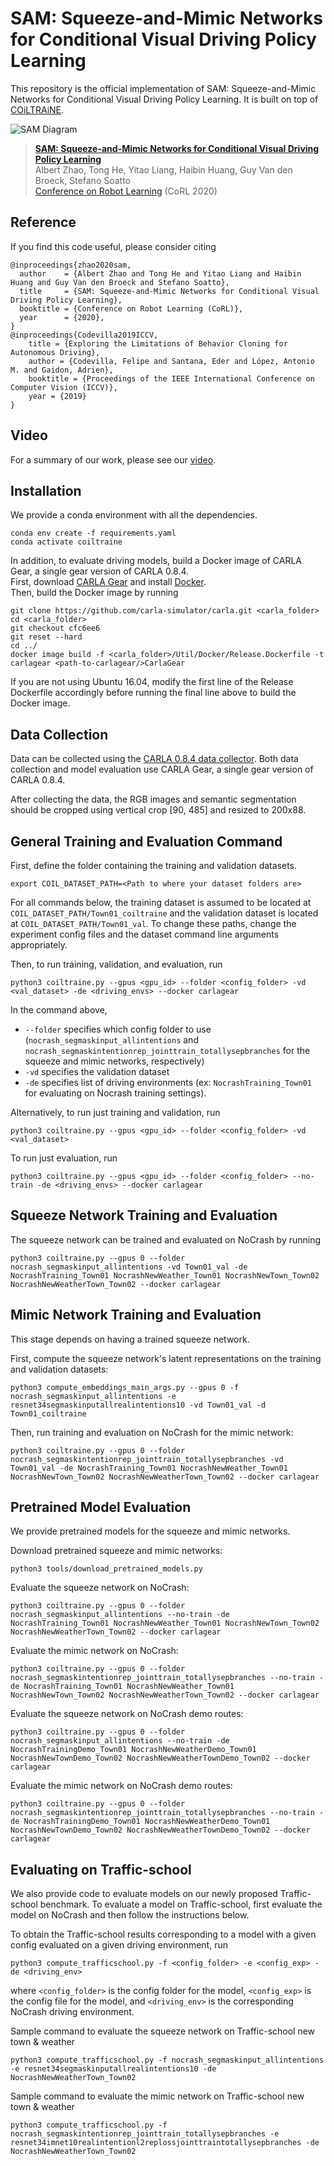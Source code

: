 # SAM: Squeeze-and-Mimic Networks for Conditional Visual Driving Policy Learning

This repository is the official implementation of SAM: Squeeze-and-Mimic Networks for Conditional Visual Driving Policy Learning. It is built on top of [COiLTRAiNE](https://github.com/felipecode/coiltraine).

![SAM Diagram](figs/corl_networks_cameraready.png)
> [**SAM: Squeeze-and-Mimic Networks for Conditional Visual Driving Policy Learning**](https://arxiv.org/abs/1912.02973)  
> Albert Zhao, Tong He, Yitao Liang, Haibin Huang, Guy Van den Broeck, Stefano Soatto  
> [Conference on Robot Learning](https://www.robot-learning.org) (CoRL 2020)

## Reference
If you find this code useful, please consider citing
```
@inproceedings{zhao2020sam,
  author    = {Albert Zhao and Tong He and Yitao Liang and Haibin Huang and Guy Van den Broeck and Stefano Soatto},
  title     = {SAM: Squeeze-and-Mimic Networks for Conditional Visual Driving Policy Learning},
  booktitle = {Conference on Robot Learning (CoRL)},
  year      = {2020},
}
@inproceedings{Codevilla2019ICCV,
    title = {Exploring the Limitations of Behavior Cloning for Autonomous Driving},
    author = {Codevilla, Felipe and Santana, Eder and López, Antonio M. and Gaidon, Adrien},
    booktitle = {Proceedings of the IEEE International Conference on Computer Vision (ICCV)},
    year = {2019}
}
```

## Video
For a summary of our work, please see our [video](https://youtu.be/ipKAMzmJpMs).

## Installation
We provide a conda environment with all the dependencies.
```
conda env create -f requirements.yaml
conda activate coiltraine
```
In addition, to evaluate driving models, build a Docker image of CARLA Gear, a single gear version of CARLA 0.8.4.  
First, download [CARLA Gear](https://drive.google.com/open?id=1X52PXqT0phEi5WEWAISAQYZs-Ivx4VoE) and install [Docker](https://carla.readthedocs.io/en/latest/build_docker/).  
Then, build the Docker image by running
```
git clone https://github.com/carla-simulator/carla.git <carla_folder>
cd <carla_folder>
git checkout cfc6ee6
git reset --hard
cd ../
docker image build -f <carla_folder>/Util/Docker/Release.Dockerfile -t carlagear <path-to-carlagear/>CarlaGear
```
If you are not using Ubuntu 16.04, modify the first line of the Release Dockerfile accordingly before running the final line above to build the Docker image.

## Data Collection
Data can be collected using the [CARLA 0.8.4 data collector](https://github.com/carla-simulator/data-collector). Both data collection and model evaluation use CARLA Gear, a single gear version of CARLA 0.8.4. 

After collecting the data, the RGB images and semantic segmentation should be cropped using vertical crop [90, 485] and resized to 200x88.

## General Training and Evaluation Command
First, define the folder containing the training and validation datasets.
```
export COIL_DATASET_PATH=<Path to where your dataset folders are>
```
For all commands below, the training dataset is assumed to be located at `COIL_DATASET_PATH/Town01_coiltraine` and the validation dataset is located at `COIL_DATASET_PATH/Town01_val`. To change these paths, change the experiment config files and the dataset command line arguments appropriately.

Then, to run training, validation, and evaluation, run
```
python3 coiltraine.py --gpus <gpu_id> --folder <config_folder> -vd <val_dataset> -de <driving_envs> --docker carlagear
```
In the command above,  
  * `--folder` specifies which config folder to use (`nocrash_segmaskinput_allintentions` and `nocrash_segmaskintentionrep_jointtrain_totallysepbranches` for the squeeze and mimic networks, respectively)
  * `-vd` specifies the validation dataset
  * `-de` specifies list of driving environments (ex: `NocrashTraining_Town01` for evaluating on Nocrash training settings).

Alternatively, to run just training and validation, run
```
python3 coiltraine.py --gpus <gpu_id> --folder <config_folder> -vd <val_dataset>
```
To run just evaluation, run
```
python3 coiltraine.py --gpus <gpu_id> --folder <config_folder> --no-train -de <driving_envs> --docker carlagear
```

## Squeeze Network Training and Evaluation
The squeeze network can be trained and evaluated on NoCrash by running
```
python3 coiltraine.py --gpus 0 --folder nocrash_segmaskinput_allintentions -vd Town01_val -de NocrashTraining_Town01 NocrashNewWeather_Town01 NocrashNewTown_Town02 NocrashNewWeatherTown_Town02 --docker carlagear
```

## Mimic Network Training and Evaluation
This stage depends on having a trained squeeze network. 

First, compute the squeeze network's latent representations on the training and validation datasets:
```
python3 compute_embeddings_main_args.py --gpus 0 -f nocrash_segmaskinput_allintentions -e resnet34segmaskinputallrealintentions10 -vd Town01_val -d Town01_coiltraine
```
Then, run training and evaluation on NoCrash for the mimic network:
```
python3 coiltraine.py --gpus 0 --folder nocrash_segmaskintentionrep_jointtrain_totallysepbranches -vd Town01_val -de NocrashTraining_Town01 NocrashNewWeather_Town01 NocrashNewTown_Town02 NocrashNewWeatherTown_Town02 --docker carlagear
```

## Pretrained Model Evaluation
We provide pretrained models for the squeeze and mimic networks. 

Download pretrained squeeze and mimic networks:
```
python3 tools/download_pretrained_models.py
```

Evaluate the squeeze network on NoCrash:
```
python3 coiltraine.py --gpus 0 --folder nocrash_segmaskinput_allintentions --no-train -de NocrashTraining_Town01 NocrashNewWeather_Town01 NocrashNewTown_Town02 NocrashNewWeatherTown_Town02 --docker carlagear
```

Evaluate the mimic network on NoCrash:
```
python3 coiltraine.py --gpus 0 --folder nocrash_segmaskintentionrep_jointtrain_totallysepbranches --no-train -de NocrashTraining_Town01 NocrashNewWeather_Town01 NocrashNewTown_Town02 NocrashNewWeatherTown_Town02 --docker carlagear
```

Evaluate the squeeze network on NoCrash demo routes:
```
python3 coiltraine.py --gpus 0 --folder nocrash_segmaskinput_allintentions --no-train -de NocrashTrainingDemo_Town01 NocrashNewWeatherDemo_Town01 NocrashNewTownDemo_Town02 NocrashNewWeatherTownDemo_Town02 --docker carlagear
```

Evaluate the mimic network on NoCrash demo routes:
```
python3 coiltraine.py --gpus 0 --folder nocrash_segmaskintentionrep_jointtrain_totallysepbranches --no-train -de NocrashTrainingDemo_Town01 NocrashNewWeatherDemo_Town01 NocrashNewTownDemo_Town02 NocrashNewWeatherTownDemo_Town02 --docker carlagear
```

## Evaluating on Traffic-school
We also provide code to evaluate models on our newly proposed Traffic-school benchmark. To evaluate a model on Traffic-school, first evaluate the model on NoCrash and then follow the instructions below.

To obtain the Traffic-school results corresponding to a model with a given config evaluated on a given driving environment, run
```
python3 compute_trafficschool.py -f <config_folder> -e <config_exp> -de <driving_env>
```
where `<config_folder>` is the config folder for the model, `<config_exp>` is the config file for the model, and `<driving_env>` is the corresponding NoCrash driving environment.

Sample command to evaluate the squeeze network on Traffic-school new town & weather
```
python3 compute_trafficschool.py -f nocrash_segmaskinput_allintentions -e resnet34segmaskinputallrealintentions10 -de NocrashNewWeatherTown_Town02
```

Sample command to evaluate the mimic network on Traffic-school new town & weather
```
python3 compute_trafficschool.py -f nocrash_segmaskintentionrep_jointtrain_totallysepbranches -e resnet34imnet10realintentionl2replossjointtraintotallysepbranches -de NocrashNewWeatherTown_Town02
```

